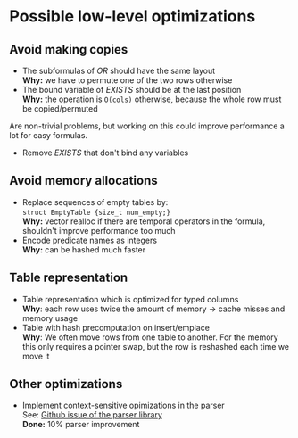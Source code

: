 # Possible low-level optimizations

## Avoid making copies

- The subformulas of _OR_ should have the same layout  
  __Why:__ we have to permute one of the two rows otherwise
- The bound variable of _EXISTS_ should be at the last position  
  __Why:__ the operation is `O(cols)` otherwise, because the whole row must be copied/permuted

Are non-trivial problems, but working on this could improve performance a lot for easy formulas.
- Remove _EXISTS_ that don't bind any variables

## Avoid memory allocations

- Replace sequences of empty tables by:  
  `struct EmptyTable {size_t num_empty;}`  
  __Why:__ vector realloc if there are temporal operators in the formula, shouldn't improve performance too much
- Encode predicate names as integers  
  __Why:__ can be hashed much faster


## Table representation

- Table representation which is optimized for typed columns  
  __Why__: each row uses twice the amount of memory → cache misses and memory usage
- Table with hash precomputation on insert/emplace  
  __Why__: We often move rows from one table to another. For the memory this only requires a pointer swap, but the row is reshashed each time we move it


## Other optimizations

- Implement context-sensitive opimizations in the parser  
  See: [Github issue of the parser library](http://www.google.de)  
  __Done:__ 10% parser improvement
